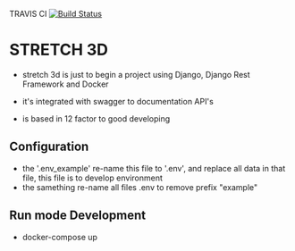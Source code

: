 TRAVIS CI [![Build Status](https://travis-ci.org/ngelrojas/stretch-3d.svg?branch=master)](https://travis-ci.org/ngelrojas/stretch-3d)

# STRETCH 3D

- stretch 3d is just to begin a project using Django, Django Rest Framework and Docker

- it's integrated with swagger to documentation API's

- is based in 12 factor to good developing

## Configuration

- the '.env_example' re-name this file to '.env', and replace all data in that file, this file is to develop environment
- the samething re-name all files .env to remove prefix "example"

## Run mode Development

- docker-compose up


